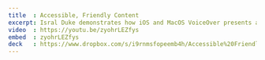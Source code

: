 ```yaml
---
title  : Accessible, Friendly Content
excerpt: Isral Duke demonstrates how iOS and MacOS VoiceOver presents a simple web page. This talk promotes the use of semantic, meaningful markup to make a better user experience.
video  : https://youtu.be/zyohrLEZfys
embed  : zyohrLEZfys
deck   : https://www.dropbox.com/s/i9rnmsfopeemb4h/Accessible%20Friendly%20Content%20Isral%20Duke.pdf?dl=0
---
```

